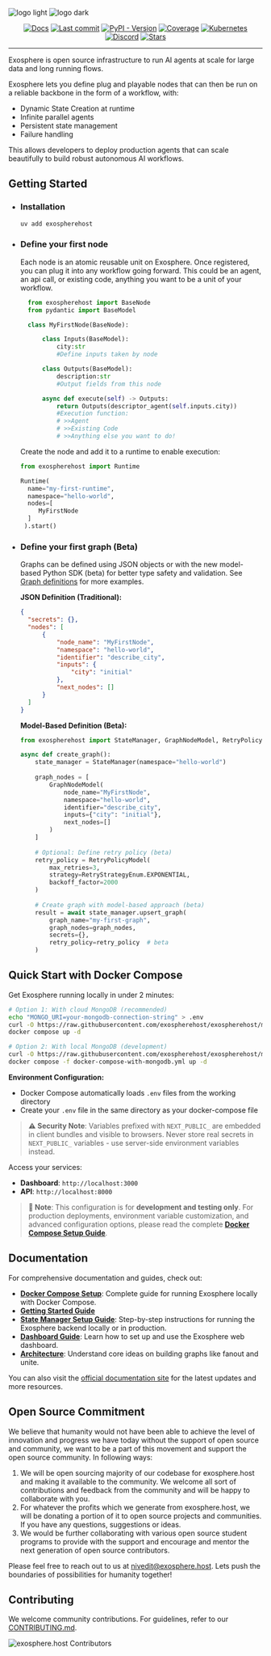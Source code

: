 ![logo light](assets/logo-light.svg#gh-light-mode-only)
![logo dark](assets/logo-dark.svg#gh-dark-mode-only)

<p align="center">
  <a href="https://docs.exosphere.host"><img src="https://img.shields.io/badge/docs-latest-success" alt="Docs"></a>
  <a href="https://github.com/exospherehost/exospherehost/commits/main"><img src="https://img.shields.io/github/last-commit/exospherehost/exospherehost" alt="Last commit"></a>
  <a href="https://pypi.org/project/exospherehost/"><img src="https://img.shields.io/pypi/v/exospherehost" alt="PyPI - Version"></a>
  <a href="https://codecov.io/gh/exospherehost/exospherehost"><img src="https://img.shields.io/codecov/c/gh/exospherehost/exospherehost" alt="Coverage"></a>
  <a href="https://github.com/orgs/exospherehost/packages?repo_name=exospherehost"><img src="https://img.shields.io/badge/Kubernetes-native-326ce5?logo=kubernetes&logoColor=white" alt="Kubernetes"></a>
  <a href="https://discord.com/invite/zT92CAgvkj"><img src="https://badgen.net/discord/members/zT92CAgvkj" alt="Discord"></a>
  <a href="https://github.com/exospherehost/exospherehost"><img src="https://img.shields.io/github/stars/exospherehost/exospherehost?style=social" alt="Stars"></a>
</p>

---

Exosphere is open source infrastructure to run AI agents at scale for large data and long running flows.

Exosphere lets you define plug and playable nodes that can then be run on a reliable backbone in the form of a workflow, with:
- Dynamic State Creation at runtime
- Infinite parallel agents 
- Persistent state management
- Failure handling

This allows developers to deploy production agents that can scale beautifully to build robust autonomous AI workflows.



## Getting Started

- ### Installation
  ```bash
  uv add exospherehost
  ```

- ### Define your first node
   Each node is an atomic reusable unit on Exosphere. Once registered, you can plug it into any workflow going forward. This could be an agent, an api call, or existing code, anything you want to be a unit of your workflow. 
  ```python
    from exospherehost import BaseNode
    from pydantic import BaseModel

    class MyFirstNode(BaseNode):

        class Inputs(BaseModel):
            city:str
            #Define inputs taken by node

        class Outputs(BaseModel):
            description:str
            #Output fields from this node            

        async def execute(self) -> Outputs:    
            return Outputs(descriptor_agent(self.inputs.city))        
            #Execution function:
            # >>Agent
            # >>Existing Code
            # >>Anything else you want to do!
  ```

 

  Create the node and add it to a runtime to enable execution:
  ```python
  from exospherehost import Runtime

  Runtime(
    name="my-first-runtime",
    namespace="hello-world",
    nodes=[
       MyFirstNode
    ]
   ).start()
  ```

- ### Define your first graph (Beta)
  
  Graphs can be defined using JSON objects or with the new model-based Python SDK (beta) for better type safety and validation. See [Graph definitions](https://docs.exosphere.host/exosphere/create-graph/) for more examples.

  **JSON Definition (Traditional):**
  ```json
  {
    "secrets": {},
    "nodes": [
        {
            "node_name": "MyFirstNode",
            "namespace": "hello-world",
            "identifier": "describe_city",
            "inputs": {
                "city": "initial"
            },
            "next_nodes": []
        }
    ]
  }
  ```

  **Model-Based Definition (Beta):**
  ```python
  from exospherehost import StateManager, GraphNodeModel, RetryPolicyModel, RetryStrategyEnum

  async def create_graph():
      state_manager = StateManager(namespace="hello-world")
      
      graph_nodes = [
          GraphNodeModel(
              node_name="MyFirstNode",
              namespace="hello-world", 
              identifier="describe_city",
              inputs={"city": "initial"},
              next_nodes=[]
          )
      ]
      
      # Optional: Define retry policy (beta)
      retry_policy = RetryPolicyModel(
          max_retries=3,
          strategy=RetryStrategyEnum.EXPONENTIAL,
          backoff_factor=2000
      )
      
      # Create graph with model-based approach (beta)
      result = await state_manager.upsert_graph(
          graph_name="my-first-graph",
          graph_nodes=graph_nodes,
          secrets={},
          retry_policy=retry_policy  # beta
      )
  ```

## Quick Start with Docker Compose

Get Exosphere running locally in under 2 minutes:

```bash
# Option 1: With cloud MongoDB (recommended)
echo "MONGO_URI=your-mongodb-connection-string" > .env
curl -O https://raw.githubusercontent.com/exospherehost/exospherehost/main/docker-compose/docker-compose.yml
docker compose up -d

# Option 2: With local MongoDB (development)
curl -O https://raw.githubusercontent.com/exospherehost/exospherehost/main/docker-compose/docker-compose-with-mongodb.yml
docker compose -f docker-compose-with-mongodb.yml up -d
```

**Environment Configuration:**
- Docker Compose automatically loads `.env` files from the working directory
- Create your `.env` file in the same directory as your docker-compose file

> **⚠️ Security Note**: Variables prefixed with `NEXT_PUBLIC_` are embedded in client bundles and visible to browsers. Never store real secrets in `NEXT_PUBLIC_` variables - use server-side environment variables instead.

Access your services:

- **Dashboard**: `http://localhost:3000`
- **API**: `http://localhost:8000`

> **📝 Note**: This configuration is for **development and testing only**. For production deployments, environment variable customization, and advanced configuration options, please read the complete **[Docker Compose Setup Guide](https://docs.exosphere.host/docker-compose-setup)**.

## Documentation

For comprehensive documentation and guides, check out:

- **[Docker Compose Setup](https://docs.exosphere.host/docker-compose-setup)**: Complete guide for running Exosphere locally with Docker Compose.
- **[Getting Started Guide](https://docs.exosphere.host/getting-started)**
- **[State Manager Setup Guide](https://docs.exosphere.host/exosphere/state-manager-setup)**: Step-by-step instructions for running the Exosphere backend locally or in production.
- **[Dashboard Guide](https://docs.exosphere.host/exosphere/dashboard)**: Learn how to set up and use the Exosphere web dashboard.
- **[Architecture](https://docs.exosphere.host/exosphere/architecture)**: Understand core ideas on building graphs like fanout and unite.

You can also visit the [official documentation site](https://docs.exosphere.host) for the latest updates and more resources.




## Open Source Commitment

We believe that humanity would not have been able to achieve the level of innovation and progress we have today without the support of open source and community, we want to be a part of this movement and support the open source community. In following ways: 

1. We will be open sourcing majority of our codebase for exosphere.host and making it available to the community. We welcome all sort of contributions and feedback from the community and will be happy to collaborate with you.
2. For whatever the profits which we generate from exosphere.host, we will be donating a portion of it to open source projects and communities. If you have any questions, suggestions or ideas.
3. We would be further collaborating with various open source student programs to provide with the support and encourage and mentor the next generation of open source contributors.

Please feel free to reach out to us at [nivedit@exosphere.host](mailto:nivedit@exosphere.host). Lets push the boundaries of possibilities for humanity together!


## Contributing

We welcome community contributions. For guidelines, refer to our [CONTRIBUTING.md](https://github.com/exospherehost/exospherehost/blob/main/CONTRIBUTING.md).

![exosphere.host Contributors](https://contrib.rocks/image?repo=exospherehost/exospherehost)



